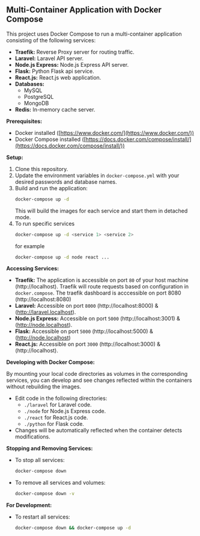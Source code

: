 ## Multi-Container Application with Docker Compose

This project uses Docker Compose to run a multi-container application consisting of the following services:

* **Traefik:** Reverse Proxy server for routing traffic.
* **Laravel:**  Laravel API server.
* **Node.js Express:** Node.js Express API server.
* **Flask:** Python Flask api service.
* **React.js:** React.js web application.
* **Databases:**
    * MySQL
    * PostgreSQL
    * MongoDB
* **Redis:**  In-memory cache server.

**Prerequisites:**

* Docker installed ([https://www.docker.com/](https://www.docker.com/))
* Docker Compose installed ([https://docs.docker.com/compose/install/](https://docs.docker.com/compose/install/))

**Setup:**

1. Clone this repository.
2. Update the environment variables in `docker-compose.yml` with your desired passwords and database names.
3. Build and run the application:
    ```bash
    docker-compose up -d
    ```
    This will build the images for each service and start them in detached mode.
4. To run specific services
    ```bash
    docker-compose up -d <service 1> <service 2>
    ```
    for example
    ```bash
    docker-compose up -d node react ...

**Accessing Services:**

* **Traefik:** The application is accessible on port `80` of your host machine (http://localhost). Traefik will route requests based on configuration in `docker.compose`. The traefik dashboard is acccessible on port 8080 (http://localhost:8080)
* **Laravel:** Accessible on port `8000` (http://localhost:8000) & (http://laravel.localhost).
* **Node.js Express:** Accessible on port `5000` (http://localhost:3001) & (http://node.localhost).
* **Flask:** Accessible on port `5000` (http://localhost:5000) & (http://node.localhost)
* **React.js:** Accessible on port `3000` (http://localhost:3000) & (http://localhost).

**Developing with Docker Compose:**

By mounting your local code directories as volumes in the corresponding services, you can develop and see changes reflected within the containers without rebuilding the images.

* Edit code in the following directories:
    * `./laravel` for Laravel code.
    * `./node` for Node.js Express code.
    * `./react` for React.js code.
    * `./python` for Flask code.
* Changes will be automatically reflected when the container detects modifications.

**Stopping and Removing Services:**

* To stop all services:
    ```bash
    docker-compose down
    ```
* To remove all services and volumes:
    ```bash
    docker-compose down -v
    ```

**For Development:**

* To restart all services:
    ```bash
    docker-compose down && docker-compose up -d
    ```
    
